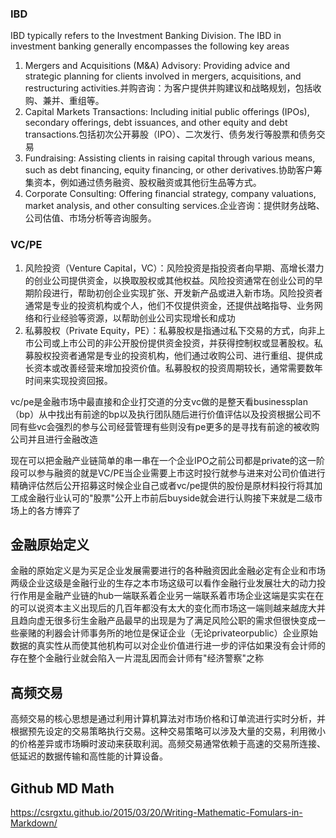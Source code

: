 ### IBD 
IBD typically refers to the Investment Banking Division. The IBD in investment banking generally encompasses the following key areas
1. Mergers and Acquisitions (M&A) Advisory: Providing advice and strategic planning for clients involved in mergers, acquisitions, and restructuring activities.并购咨询：为客户提供并购建议和战略规划，包括收购、兼并、重组等。
2. Capital Markets Transactions: Including initial public offerings (IPOs), secondary offerings, debt issuances, and other equity and debt transactions.包括初次公开募股（IPO）、二次发行、债务发行等股票和债务交易
3. Fundraising: Assisting clients in raising capital through various means, such as debt financing, equity financing, or other derivatives.协助客户筹集资本，例如通过债务融资、股权融资或其他衍生品等方式。
4. Corporate Consulting: Offering financial strategy, company valuations, market analysis, and other consulting services.企业咨询：提供财务战略、公司估值、市场分析等咨询服务。

### VC/PE
1. 风险投资（Venture Capital，VC）：风险投资是指投资者向早期、高增长潜力的创业公司提供资金，以换取股权或其他权益。风险投资通常在创业公司的早期阶段进行，帮助初创企业实现扩张、开发新产品或进入新市场。风险投资者通常是专业的投资机构或个人，他们不仅提供资金，还提供战略指导、业务网络和行业经验等资源，以帮助创业公司实现增长和成功
2. 私募股权（Private Equity，PE）：私募股权是指通过私下交易的方式，向非上市公司或上市公司的非公开股份提供资金投资，并获得控制权或显著股权。私募股权投资者通常是专业的投资机构，他们通过收购公司、进行重组、提供成长资本或改善经营来增加投资价值。私募股权的投资周期较长，通常需要数年时间来实现投资回报。

vc/pe是金融市场中最直接和企业打交道的分支vc做的是整天看businessplan（bp）从中找出有前途的bp以及执行团队随后进行价值评估以及投资根据公司不同有些vc会强烈的参与公司经营管理有些则没有pe更多的是寻找有前途的被收购公司并且进行金融改造

现在可以把金融产业链简单的串一串在一个企业IPO之前公司都是private的这一阶段可以参与融资的就是VC/PE当企业需要上市这时投行就参与进来对公司价值进行精确评估然后公开招募这时候企业自己或者vc/pe提供的股份是原材料投行将其加工成金融行业认可的"股票"公开上市前后buyside就会进行认购接下来就是二级市场上的各方博弈了

## 金融原始定义
金融的原始定义是为买足企业发展需要进行的各种融资因此金融必定有企业和市场两级企业这级是金融行业的生存之本市场这级可以看作金融行业发展壮大的动力投行作用是金融产业链的hub一端联系着企业另一端联系着市场企业这端是实实在在的可以说资本主义出现后的几百年都没有太大的变化而市场这一端则越来越庞大并且趋向虚无很多衍生金融产品最早的出现是为了满足风险公职的需求但很快变成一些豪赌的利器会计师事务所的地位是保证企业（无论privateorpublic）企业原始数据的真实性从而使其他机构可以对企业价值进行进一步的评估如果没有会计师的存在整个金融行业就会陷入一片混乱因而会计师有"经济警察"之称

## 高频交易 
高频交易的核心思想是通过利用计算机算法对市场价格和订单流进行实时分析，并根据预先设定的交易策略执行交易。这种交易策略可以涉及大量的交易，利用微小的价格差异或市场瞬时波动来获取利润。高频交易通常依赖于高速的交易所连接、低延迟的数据传输和高性能的计算设备。

## Github MD Math
https://csrgxtu.github.io/2015/03/20/Writing-Mathematic-Fomulars-in-Markdown/